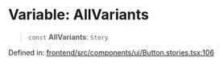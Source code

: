 # Variable: AllVariants

> `const` **AllVariants**: `Story`

Defined in: [frontend/src/components/ui/Button.stories.tsx:106](https://github.com/lsendel/sass/blob/ca8b2b87627589617e0de57047e1f50d53e78078/frontend/src/components/ui/Button.stories.tsx#L106)
